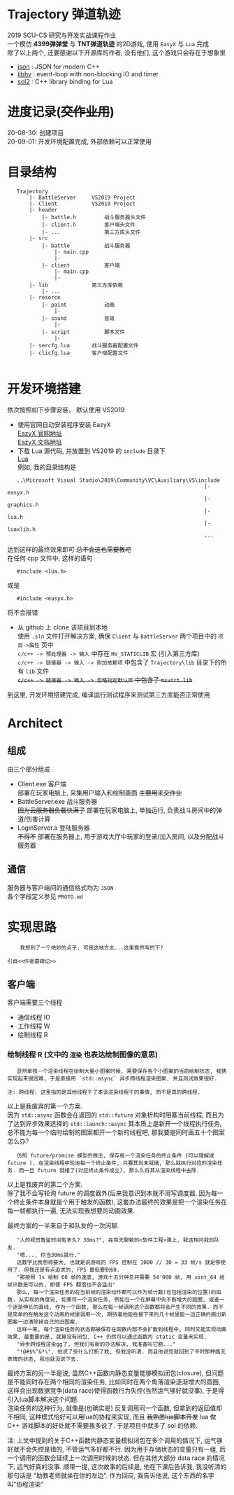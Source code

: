 # Trajectory 弹道轨迹
 2019 SCU-CS 研究与开发实战课程作业   
 一个模仿 __4399弹弹堂__ 与 __TNT弹道轨迹__ 的2D游戏, 使用 `EasyX` 与 `Lua`  完成  
 除了以上两个, 还要感谢以下开源库的作者, 没有他们, 这个游戏只会存在于想象里
 - [json](https://github.com/nlohmann/json) : JSON for modern C++
 - [libhv](https://github.com/ithewei/libhv) : event-loop with non-blocking IO and timer
 - [sol2](https://github.com/ThePhD/sol2) : C++ library binding for Lua
 # 进度记录(~~交作业用~~)
 20-08-30: 创建项目  
 20-09-01: 开发环境配置完成, 外部依赖可以正常使用

 # 目录结构
 ~~~
    Trajectory
        |- BattleServer     VS2019 Project
        |- Client           VS2019 Project
        |- header           
            |- battle.h         战斗服务器头文件
            |- client.h         客户端头文件
            |- ...              第三方库头文件
        |- src
            |- battle           战斗服务器
                |- main.cpp
                |- 
            |- client           客户端
                |- main.cpp 
                |- 
        |- lib              第三方库依赖
            |- ...
        |- resorce
            |- paint            动画
                |- 
            |- sound            音效
                |-
            |- script           脚本文件
                |-
        |- sercfg.lua       战斗服务器配置文件
        |- clicfg.lua       客户端配置文件
                
 ~~~

 # 开发环境搭建
 依次按照如下步骤安装， 默认使用 VS2019 
 - 使用官网自动安装程序安装 EazyX  
 [EazyX 官网地址](https://easyx.cn/)  
 [EazyX 文档地址](https://docs.easyx.cn/zh-cn/intro)   
 - 下载 Lua 源代码, 并放置到 VS2019 的 `include` 目录下  
 [Lua](https://github.com/lua/lua)  
 例如, 我的目录结构是

 ~~~
    ..\Microsoft Visual Studio\2019\Community\VC\Auxiliary\VS\include  
                                                                |- easyx.h
                                                                |- graphics.h                
                                                                |- lua.h
                                                                |- luaxlib.h
                                                                ...
 ~~~  
 
 达到这样的最终效果即可  ~~总不会这也需要教吧~~  
 在任何 cpp 文件中, 这样的语句
 ~~~
    #include <lua.h>
 ~~~
 
 或是
 
 ~~~
    #include <easyx.h>
 ~~~   
 将不会报错  
 - 从 github 上 clone 该项目到本地  
 使用 `.sln` 文件打开解决方案, 确保 `Client` 与 `BattleServer` 两个项目中的 `项目->属性` 页中  
 `c/c++ -> 预处理器 -> 输入` 中存在 `HV_STATICLIB` 宏 (引入第三方库)  
 `c/c++ -> 链接器 -> 输入 -> 附加依赖项` 中包含了 `Trajectory\lib` 目录下的所有 `lib` 文件  
 ~~`c/c++ -> 链接器 -> 输入 -> 忽略指定默认库`  中包含了 `msvcrt.lib`~~

到这里, 开发环境搭建完成, 编译运行测试程序来测试第三方库能否正常使用

# Architect 
## 组成 
 由三个部分组成
 - Client.exe  客户端    
 部署在玩家电脑上, 采集用户输入和绘制画面 ~~主要用来交作业~~
 - BattleServer.exe 战斗服务器  
 ~~因为云服务器负载快满了~~ 部署在玩家电脑上, 单独运行, 负责战斗房间中的弹道/伤害计算   
 - LoginServer.a 登陆服务器  
 ~~不得不~~ 部署在服务器上, 用于游戏大厅中玩家的登录/加入房间, 以及分配战斗服务器

 ## 通信
 服务器与客户端间的通信格式均为 `JSON`  
 各个字段定义参见 `PROTO.md`

 # 实现思路
 ~~~
     我想到了一个绝妙的点子, 可是这地方太...这里竟然写的下?     
                                                                                引自<<作者墓碑记>>
 ~~~
 
 ## 客户端
 客户端需要三个线程
 - 通信线程 IO
 - 工作线程 W
 - 绘制线程 R 
 
 ### 绘制线程 R (文中的 `渲染` 也表达绘制图像的意思)  
  
 ~~~
    显然单独一个渲染线程在绘制大量小图案时候, 需要保存各个小图案的当前绘制状态, 我猜实现起来很困难, 于是直接用 `std::async` 异步跨线程渲染图案, 并且测试效果很好.   
    
 注: 跨线程: 这里指的是其他线程干了本该渲染线程干的事情, 而不是真的跨线程. 
 ~~~
 以上是我废弃的第一个方案.  
 因为 `std::async` 函数会在返回的 `std::future` 对象析构时阻塞当前线程, 而且为了达到异步效果选择的 `std::launch::async` 其本质上是新开一个线程执行任务,  总不能为每一个临时绘制的图案都开一个新的线程吧, 那我要是同时画五十个图案怎么办?
 
 ~~~
    仿照 future/promise 模型的做法, 保存每一个渲染任务的终止条件 (可以理解成 future ), 在渲染线程中轮询每一个终止条件, 只要其尚未就绪, 那么就执行对应的渲染任务. 而一旦 future 就绪了(对应终止条件成立), 那么久将其从渲染线程中去除.
 ~~~ 

 以上是我废弃的第二个方案.   
 除了我不会写轮询 future 的调度器外(后来我意识到本就不用写调度器, 因为每一个终止条件本身就是个用于触发的函数), 这套办法最终的效果是把一个渲染任务在每一帧都执行一遍, 无法实现我想要的动画效果.   


 最终方案的一半来自于和队友的一次闲聊.
 ~~~
    "人的视觉暂留时间有多久? 30ms?", 在百无聊赖的<软件工程>课上, 我这样问我的队友.
    "嗯..., 你当30ms就行."
    这数字比我想得要大, 也就是说游戏的 FPS 控制在 1000 // 30 = 33 帧/s 就足够使用了. 但我还是有点追求的, FPS 最低要到60.
    "那按照 1s 绘制 60 帧的速度, 游戏十五分钟总共需要 54'000 帧, 用 uint_64 给帧计数是可以的, 即使 FPS 翻倍也不会溢出"
    那么, 每一个渲染任务的在当前帧的渲染动作都可以作为帧计数(也包括渲染的位置)的函数. 从实现的角度说, 如果将一个渲染任务, 例如在一个在屏幕中央不断增大的圆圈, 或者一个逐渐伸长的直线, 作为一个函数, 那么在每一帧调用这个函数都将会产生不同的效果. 而不是简单的在触发这个动画的帧里调用一次, 期待着他能在接下来的几十帧里能一边正确的画出新图案一边清除掉自己的旧图案.
    这样一来, 每个渲染任务的状态都被保存在函数内部不会扩散到线程中, 同时又能实现动画效果, 最重要的是, 就算没有闭包, C++ 仍然可以通过函数内 static 变量来实现. 
    "异步跨线程渲染gg了, 但我们有新的办法解决, 我准备叫它额..."
    "!@#$%^&*\", 他说了些什么打断了我, 但我没听清. 而且他说完就回到了平时那种面无表情的状态, 我也就没说下去.
 ~~~
 最终方案的另一半是说, 虽然C++函数内静态变量能够模拟闭包(closure), 但问题是不能同时存在两个相同的渲染任务, 比如同时在两个角落渲染逐渐增大的圆圈, 这样会出现数据竞争(data race)使得函数行为失控(当然运气够好就没事), 于是得引入lua脚本解决这个问题.  
 渲染任务的这种行为, 就像是(也确实是) 反复调用同一个函数, 但拿到的返回值却不相同, 这种模式恰好可以用lua的协程来实现, 而且 ~~我熟悉lua脚本开发~~ lua 做 C++ 游戏脚本的好处就不需要我多说了. 于是项目中就多了 sol 的依赖.

 注: 上文中提到的关于C++函数内静态变量模拟闭包在多个调用的情况下, 运气够好就不会失控是错的, 不管运气多好都不行. 因为用于存储状态的变量只有一组, 后一个调用的函数会延续上一次调用时候的状态. 但在其他大部分 data race 的情况下, 运气好真的没事. 顺带一提, 这次故事的后续是, 他在下课后告诉我, 我没听清的那句话是 "助教老师就坐在你的左边". 作为回应, 我告诉他说, 这个东西的名字叫"协程渲染"


